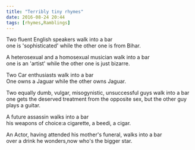 ```yaml
---
title: "Terribly tiny rhymes"
date: 2016-08-24 20:44
tags: [rhymes,Ramblings]
---
```


Two fluent English speakers walk into a bar  
one is 'sophisticated' while the other one is from Bihar.

A heterosexual and a homosexual musician walk into a bar  
one is an 'artist' while the other one is just bizarre.

Two Car enthusiasts walk into a bar  
One owns a Jaguar while the other owns Jaguar.

Two equally dumb, vulgar, misogynistic, unsuccessful guys walk into a bar  
one gets the deserved treatment from the opposite sex, but the other guy plays a guitar.

A future assassin walks into a bar  
his weapons of choice:a cigarette, a beedi, a cigar.

An Actor, having attended his mother's funeral, walks into a bar  
over a drink he wonders,now who's the bigger star.
